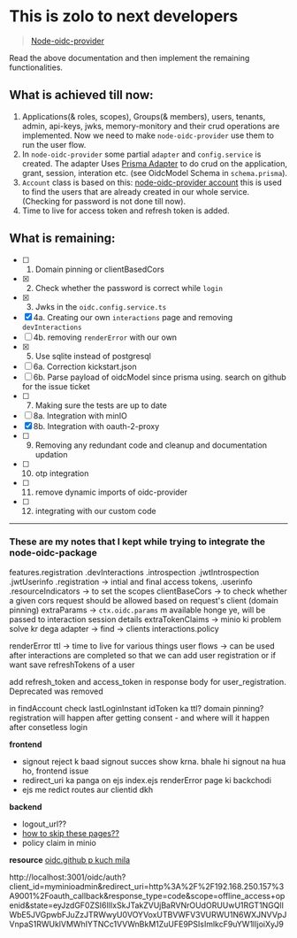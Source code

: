 # This is zolo to next developers

> [Node-oidc-provider](https://github.com/panva/node-oidc-provider/)

Read the above documentation and then implement the remaining functionalities.

## What is achieved till now:

1. Applications(& roles, scopes), Groups(& members), users, tenants, admin, api-keys, jwks, memory-monitory and their crud operations are implemented. Now we need to make `node-oidc-provider` use them to run the user flow.
2. In `node-oidc-provider` some partial `adapter` and `config.service` is created. The adapter Uses [Prisma Adapter](https://github.com/panva/node-oidc-provider/blob/main/example/adapters/contributed/prisma.ts) to do crud on the application, grant, session, interation etc. (see OidcModel Schema in `schema.prisma`).
3. `Account` class is based on this: [node-oidc-provider account](https://github.com/panva/node-oidc-provider/blob/main/example/support/account.js) this is used to find the users that are already created in our whole service. (Checking for password is not done till now).
4. Time to live for access token and refresh token is added.

## What is remaining:

- [ ] 1. Domain pinning or clientBasedCors
- [x] 2. Check whether the password is correct while `login`
- [x] 3. Jwks in the `oidc.config.service.ts`
- [x] 4a. Creating our own `interactions` page and removing `devInteractions`
- [ ] 4b. removing `renderError` with our own
- [x] 5. Use sqlite instead of postgresql
- [ ] 6a. Correction kickstart.json
- [ ] 6b. Parse payload of oidcModel since prisma using. search on github for the issue ticket
- [ ] 7. Making sure the tests are up to date
- [ ] 8a. Integration with minIO
- [x] 8b. Integration with oauth-2-proxy
- [ ] 9. Removing any redundant code and cleanup and documentation updation
- [ ] 10. otp integration
- [ ] 11. remove dynamic imports of oidc-provider
- [ ] 12. integrating with our custom code


----
### These are my notes that I kept while trying to integrate the node-oidc-package

features.registration
    .devInteractions
    .introspection
    .jwtIntrospection
    .jwtUserinfo
    .registration -> intial and final access tokens, 
    .userinfo
    .resourceIndicators -> to set the scopes
clientBaseCors -> to check whether a given cors request should be allowed based on request's client (domain pinning)
extraParams -> `ctx.oidc.params` m available honge ye, will be passed to interaction session details
extraTokenClaims -> minio ki problem solve kr dega
adapter -> find -> clients
interactions.policy

renderError
ttl -> time to live for various things
user flows -> can be used after interactions are completed so that we can add user registration or if want save refreshTokens of a user

add refresh_token and access_token in response body for user_registration. Deprecated was removed

in findAccount check lastLoginInstant
idToken ka ttl?
domain pinning?
registration will happen after getting consent - and where will it happen after consetless login

**frontend**
- signout reject k baad signout succes show krna. bhale hi signout na hua ho, frontend issue
- redirect_uri ka panga on ejs index.ejs
renderError page ki backchodi
- ejs me redict routes aur clientid dkh

**backend**
- logout_url??
- [how to skip these pages??](https://github.com/panva/node-oidc-provider/blob/main/recipes/skip_consent.md)
- policy claim in minio


**resource**
[oidc.github p kuch mila](https://authts.github.io/oidc-client-ts/interfaces/OidcClientSettings.html)


http://localhost:3001/oidc/auth?client_id=myminioadmin&redirect_uri=http%3A%2F%2F192.168.250.157%3A9001%2Foauth_callback&response_type=code&scope=offline_access+openid&state=eyJzdGF0ZSI6IlIxSkJTakZVUjBaRVNrOUdORUUwU1RGT1NGQllWbE5JVGpwbFJuZzJTRWwyU0VOYVoxUTBVWFV3VURWU1N6WXJNVVpJVnpaS1RWUklVMWhIYTNCc1VVWnBkM1ZuUFE9PSIsImlkcF9uYW1lIjoiXyJ9